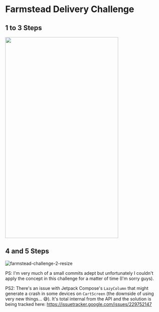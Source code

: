 # Farmstead Delivery Challenge


## 1 to 3 Steps
<img src="https://user-images.githubusercontent.com/2593625/166195729-c3a3c8d4-3f27-4265-a1aa-d4245351fcd5.gif" width="360" height="640"/>


## 4 and 5 Steps
![farmstead-challenge-2-resize](https://user-images.githubusercontent.com/2593625/166195669-8f991bcc-695a-4698-921c-6fd1d930902d.gif)

PS: I'm very much of a small commits adept but unfortunately I couldn't apply the concept in this challenge for a matter of time (I'm sorry guys).

PS2: There's an issue with Jetpack Compose's `LazyColumn` that might generate a crash in some devices on `CartScreen` (the downside of using very new things... 😅). It's total internal from the API and the solution is being tracked here: https://issuetracker.google.com/issues/229752147
